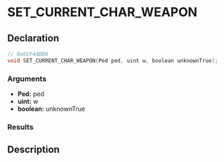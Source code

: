 # SET_CURRENT_CHAR_WEAPON

## Declaration
```cpp
// 0x6CF44DD6
void SET_CURRENT_CHAR_WEAPON(Ped ped, uint w, boolean unknownTrue);
```

### Arguments
- **Ped:** ped
- **uint:** w
- **boolean:** unknownTrue

### Results

## Description
